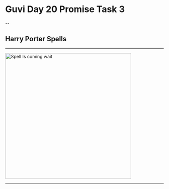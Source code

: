 # Guvi Day 20 Promise Task 3 
--
## Harry Porter Spells 

---
 <img src="https://cdn.pixabay.com/photo/2021/01/09/15/04/harry-potter-5902545_1280.png" alt="Spell Is coming wait" height = "400px" width="400"/>

 ---
